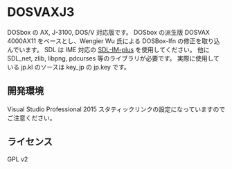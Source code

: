 DOSVAXJ3
====

DOSbox の AX, J-3100, DOS/V 対応版です。
DOSbox の派生版 DOSVAX 4000AX11 をベースとし、Wengier Wu 氏による DOSBox-lfn の修正を取り込んでいます。
SDL は IME 対応の [SDL-IM-plus](https://github.com/nanshiki/SDL-IM-plus) を使用してください。
他に SDL_net, zlib, libpng, pdcurses 等のライブラリが必要です。
実際に使用している jp.kl のソースは key_jp の jp.key です。

## 開発環境
Visual Studio Professional 2015
スタティックリンクの設定になっていますのでご注意ください。

## ライセンス
GPL v2
